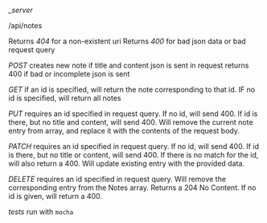 *_server*

  /api/notes

  Returns _404_ for a non-existent uri
  Returns _400_ for bad json data or bad request query

  _POST_ creates new note if title and content json is sent in request
  returns 400 if bad or incomplete json is sent

  _GET_ if an id is specified, will return the note corresponding to that id.
  IF no id is specified, will return all notes

  _PUT_ requires an id specified in request query. If no id, will send 400. If id is there, but no
  title and content, will send 400.
  Will remove the current note entry from array, and replace it with the contents of the request body.

  _PATCH_ requires an id specified in request query. If no id, will send 400. If id is there, but no
  title or content, will send 400. If there is no match for the id, will also return a 400. Will update existing entry with the provided data.

  _DELETE_ requires an id specified in request query. Will remove the corresponding entry from the Notes array. Returns a 204 No Content. If no id is given, will return a 400.

  *tests*
  run with `mocha`
